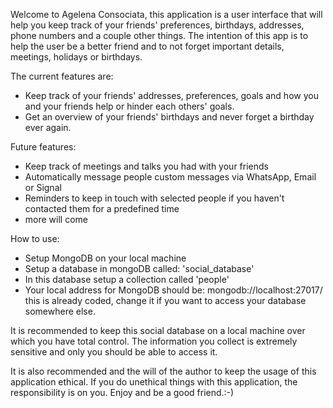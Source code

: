 Welcome to Agelena Consociata,
this application is a user interface that will help you keep track of your friends' preferences, birthdays, addresses, phone numbers and a couple other things.
The intention of this app is to help the user be a better friend and to not forget important details, meetings, holidays or birthdays.

The current features are:

- Keep track of your friends' addresses, preferences, goals and how you and your friends help or hinder each others' goals.
- Get an overview of your friends' birthdays and never forget a birthday ever again.

Future features:

- Keep track of meetings and talks you had with your friends
- Automatically message people custom messages via WhatsApp, Email or Signal
- Reminders to keep in touch with selected people if you haven't contacted them for a predefined time
- more will come

How to use:

- Setup MongoDB on your local machine
- Setup a database in mongoDB called: 'social_database'
- In this database setup a collection called 'people'
- Your local address for MongoDB should be: mongodb://localhost:27017/ this is already coded, change it if you want to access your database somewhere else.

It is recommended to keep this social database on a local machine over which you have total control. 
The information you collect is extremely sensitive and only you should be able to access it.

It is also recommended and the will of the author to keep the usage of this application ethical.
If you do unethical things with this application, the responsibility is on you.
Enjoy and be a good friend.:-)
